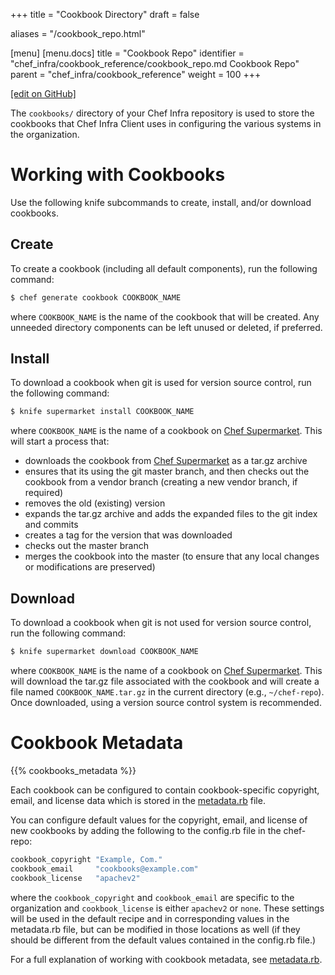 +++
title = "Cookbook Directory"
draft = false

aliases = "/cookbook_repo.html"

[menu]
  [menu.docs]
    title = "Cookbook Repo"
    identifier = "chef_infra/cookbook_reference/cookbook_repo.md Cookbook Repo"
    parent = "chef_infra/cookbook_reference"
    weight = 100
+++    

[\[edit on
GitHub\]](https://github.com/chef/chef-web-docs/blob/master/chef_master/source/cookbook_repo.rst)

The `cookbooks/` directory of your Chef Infra repository is used to
store the cookbooks that Chef Infra Client uses in configuring the
various systems in the organization.

Working with Cookbooks
======================

Use the following knife subcommands to create, install, and/or download
cookbooks.

Create
------

To create a cookbook (including all default components), run the
following command:

``` bash
$ chef generate cookbook COOKBOOK_NAME
```

where `COOKBOOK_NAME` is the name of the cookbook that will be created.
Any unneeded directory components can be left unused or deleted, if
preferred.

Install
-------

To download a cookbook when git is used for version source control, run
the following command:

``` bash
$ knife supermarket install COOKBOOK_NAME
```

where `COOKBOOK_NAME` is the name of a cookbook on [Chef
Supermarket](https://supermarket.chef.io/). This will start a process
that:

-   downloads the cookbook from [Chef
    Supermarket](https://supermarket.chef.io/) as a tar.gz archive
-   ensures that its using the git master branch, and then checks out
    the cookbook from a vendor branch (creating a new vendor branch, if
    required)
-   removes the old (existing) version
-   expands the tar.gz archive and adds the expanded files to the git
    index and commits
-   creates a tag for the version that was downloaded
-   checks out the master branch
-   merges the cookbook into the master (to ensure that any local
    changes or modifications are preserved)

Download
--------

To download a cookbook when git is not used for version source control,
run the following command:

``` bash
$ knife supermarket download COOKBOOK_NAME
```

where `COOKBOOK_NAME` is the name of a cookbook on [Chef
Supermarket](https://supermarket.chef.io/). This will download the
tar.gz file associated with the cookbook and will create a file named
`COOKBOOK_NAME.tar.gz` in the current directory (e.g., `~/chef-repo`).
Once downloaded, using a version source control system is recommended.

Cookbook Metadata
=================

{{% cookbooks_metadata %}}

Each cookbook can be configured to contain cookbook-specific copyright,
email, and license data which is stored in the
[metadata.rb](/config_rb_metadata.html) file.

You can configure default values for the copyright, email, and license
of new cookbooks by adding the following to the config.rb file in the
chef-repo:

``` bash
cookbook_copyright "Example, Com."
cookbook_email     "cookbooks@example.com"
cookbook_license   "apachev2"
```

where the `cookbook_copyright` and `cookbook_email` are specific to the
organization and `cookbook_license` is either `apachev2` or `none`.
These settings will be used in the default recipe and in corresponding
values in the metadata.rb file, but can be modified in those locations
as well (if they should be different from the default values contained
in the config.rb file.)

For a full explanation of working with cookbook metadata, see
[metadata.rb](/config_rb_metadata.html).
